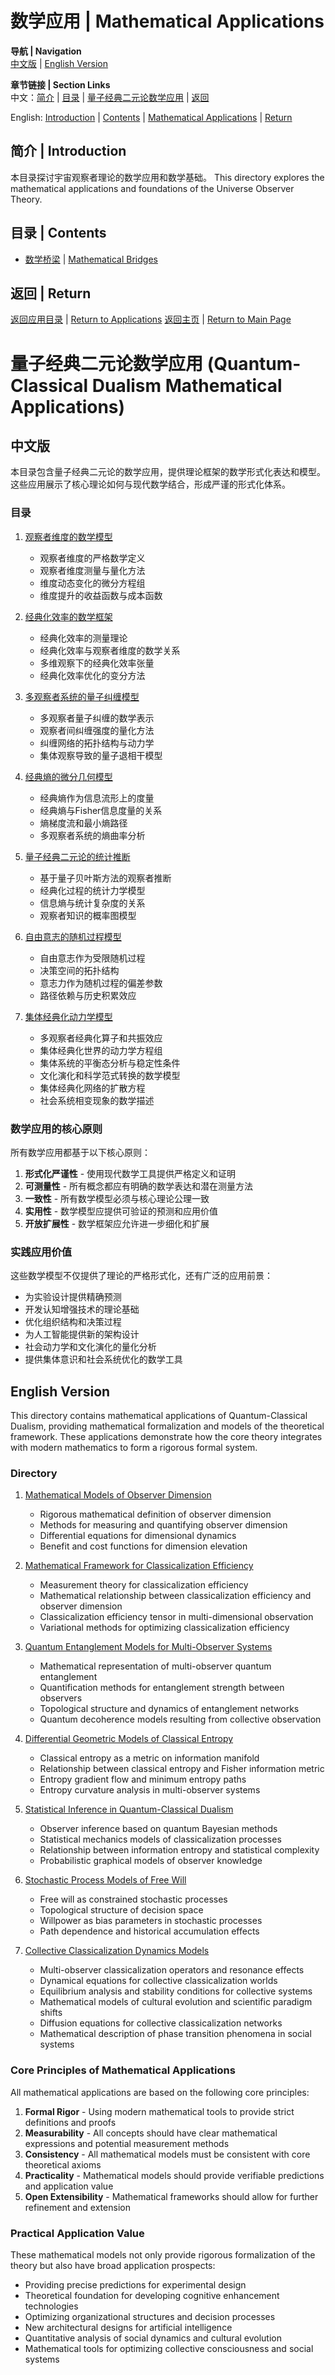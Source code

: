 # 数学应用 | Mathematical Applications

**导航 | Navigation**  
[中文版](#中文版) | [English Version](#english-version)  

**章节链接 | Section Links**  
中文：[简介](#简介--introduction) | [目录](#目录--contents) | [量子经典二元论数学应用](#量子经典二元论数学应用-quantum-classical-dualism-mathematical-applications) | [返回](#返回--return)  

English: [Introduction](#简介--introduction) | [Contents](#目录--contents) | [Mathematical Applications](#量子经典二元论数学应用-quantum-classical-dualism-mathematical-applications) | [Return](#返回--return)

## 简介 | Introduction

本目录探讨宇宙观察者理论的数学应用和数学基础。
This directory explores the mathematical applications and foundations of the Universe Observer Theory.

## 目录 | Contents

- [数学桥梁](mathematical_bridges.md) | [Mathematical Bridges](mathematical_bridges.md)

## 返回 | Return

[返回应用目录](../README.md) | [Return to Applications](../README.md)
[返回主页](../../README.md) | [Return to Main Page](../../README.md)

# 量子经典二元论数学应用 (Quantum-Classical Dualism Mathematical Applications)

## 中文版

本目录包含量子经典二元论的数学应用，提供理论框架的数学形式化表达和模型。这些应用展示了核心理论如何与现代数学结合，形成严谨的形式化体系。

### 目录

1. [观察者维度的数学模型](observer_dimension_math.md)
   - 观察者维度的严格数学定义
   - 观察者维度测量与量化方法
   - 维度动态变化的微分方程组
   - 维度提升的收益函数与成本函数

2. [经典化效率的数学框架](mathematical_bridges.md)
   - 经典化效率的测量理论
   - 经典化效率与观察者维度的数学关系
   - 多维观察下的经典化效率张量
   - 经典化效率优化的变分方法

3. [多观察者系统的量子纠缠模型](mathematical_bridges.md)
   - 多观察者量子纠缠的数学表示
   - 观察者间纠缠强度的量化方法
   - 纠缠网络的拓扑结构与动力学
   - 集体观察导致的量子退相干模型

4. [经典熵的微分几何模型](mathematical_bridges.md)
   - 经典熵作为信息流形上的度量
   - 经典熵与Fisher信息度量的关系
   - 熵梯度流和最小熵路径
   - 多观察者系统的熵曲率分析

5. [量子经典二元论的统计推断](mathematical_bridges.md)
   - 基于量子贝叶斯方法的观察者推断
   - 经典化过程的统计力学模型
   - 信息熵与统计复杂度的关系
   - 观察者知识的概率图模型

6. [自由意志的随机过程模型](mathematical_bridges.md)
   - 自由意志作为受限随机过程
   - 决策空间的拓扑结构
   - 意志力作为随机过程的偏差参数
   - 路径依赖与历史积累效应

7. [集体经典化动力学模型](collective_dynamics_models.md)
   - 多观察者经典化算子和共振效应
   - 集体经典化世界的动力学方程组
   - 集体系统的平衡态分析与稳定性条件
   - 文化演化和科学范式转换的数学模型
   - 集体经典化网络的扩散方程
   - 社会系统相变现象的数学描述

### 数学应用的核心原则

所有数学应用都基于以下核心原则：

1. **形式化严谨性** - 使用现代数学工具提供严格定义和证明
2. **可测量性** - 所有概念都应有明确的数学表达和潜在测量方法
3. **一致性** - 所有数学模型必须与核心理论公理一致
4. **实用性** - 数学模型应提供可验证的预测和应用价值
5. **开放扩展性** - 数学框架应允许进一步细化和扩展

### 实践应用价值

这些数学模型不仅提供了理论的严格形式化，还有广泛的应用前景：

- 为实验设计提供精确预测
- 开发认知增强技术的理论基础
- 优化组织结构和决策过程
- 为人工智能提供新的架构设计
- 社会动力学和文化演化的量化分析
- 提供集体意识和社会系统优化的数学工具

## English Version

This directory contains mathematical applications of Quantum-Classical Dualism, providing mathematical formalization and models of the theoretical framework. These applications demonstrate how the core theory integrates with modern mathematics to form a rigorous formal system.

### Directory

1. [Mathematical Models of Observer Dimension](observer_dimension_math.md)
   - Rigorous mathematical definition of observer dimension
   - Methods for measuring and quantifying observer dimension
   - Differential equations for dimensional dynamics
   - Benefit and cost functions for dimension elevation

2. [Mathematical Framework for Classicalization Efficiency](mathematical_bridges.md)
   - Measurement theory for classicalization efficiency
   - Mathematical relationship between classicalization efficiency and observer dimension
   - Classicalization efficiency tensor in multi-dimensional observation
   - Variational methods for optimizing classicalization efficiency

3. [Quantum Entanglement Models for Multi-Observer Systems](mathematical_bridges.md)
   - Mathematical representation of multi-observer quantum entanglement
   - Quantification methods for entanglement strength between observers
   - Topological structure and dynamics of entanglement networks
   - Quantum decoherence models resulting from collective observation

4. [Differential Geometric Models of Classical Entropy](mathematical_bridges.md)
   - Classical entropy as a metric on information manifold
   - Relationship between classical entropy and Fisher information metric
   - Entropy gradient flow and minimum entropy paths
   - Entropy curvature analysis in multi-observer systems

5. [Statistical Inference in Quantum-Classical Dualism](mathematical_bridges.md)
   - Observer inference based on quantum Bayesian methods
   - Statistical mechanics models of classicalization processes
   - Relationship between information entropy and statistical complexity
   - Probabilistic graphical models of observer knowledge

6. [Stochastic Process Models of Free Will](mathematical_bridges.md)
   - Free will as constrained stochastic processes
   - Topological structure of decision space
   - Willpower as bias parameters in stochastic processes
   - Path dependence and historical accumulation effects

7. [Collective Classicalization Dynamics Models](collective_dynamics_models.md)
   - Multi-observer classicalization operators and resonance effects
   - Dynamical equations for collective classicalization worlds
   - Equilibrium analysis and stability conditions for collective systems
   - Mathematical models of cultural evolution and scientific paradigm shifts
   - Diffusion equations for collective classicalization networks
   - Mathematical description of phase transition phenomena in social systems

### Core Principles of Mathematical Applications

All mathematical applications are based on the following core principles:

1. **Formal Rigor** - Using modern mathematical tools to provide strict definitions and proofs
2. **Measurability** - All concepts should have clear mathematical expressions and potential measurement methods
3. **Consistency** - All mathematical models must be consistent with core theoretical axioms
4. **Practicality** - Mathematical models should provide verifiable predictions and application value
5. **Open Extensibility** - Mathematical frameworks should allow for further refinement and extension

### Practical Application Value

These mathematical models not only provide rigorous formalization of the theory but also have broad application prospects:

- Providing precise predictions for experimental design
- Theoretical foundation for developing cognitive enhancement technologies
- Optimizing organizational structures and decision processes
- New architectural designs for artificial intelligence
- Quantitative analysis of social dynamics and cultural evolution
- Mathematical tools for optimizing collective consciousness and social systems 